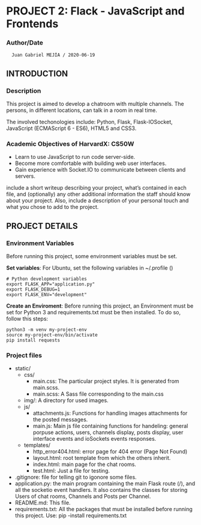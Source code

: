 # PROJECT 2: Flack - JavaScript and Frontends

### Author/Date

      Juan Gabriel MEJÍA / 2020-06-19

## INTRODUCTION
### Description
This project is aimed to develop a chatroom with multiple channels. The persons, in different locations, can talk in a room in real time.

The involved techonologies include: Python, Flask, Flask-IOSocket, JavaScript (ECMAScript 6 - ES6), HTML5 and CSS3.

### Academic Objectives of HarvardX: CS50W
* Learn to use JavaScript to run code server-side.
* Become more comfortable with building web user interfaces.
* Gain experience with Socket.IO to communicate between clients and servers.

include a short writeup describing your project, what’s contained in each file, and (optionally) any other additional information the staff should know about your project. Also, include a description of your personal touch and what you chose to add to the project.

## PROJECT DETAILS
### Environment Variables
 Before running this project, some environment variables must be set.

 **Set variables**: For Ubuntu, set the following variables in ~/.profile ()

 	# Python development variables
	export FLASK_APP="application.py"
	export FLASK_DEBUG=1
	export FLASK_ENV="development"

**Create an Enviroment**: Before running this project, an Environment must be set for Python 3 and requirements.txt must be then installed. To do so, follow this steps:

	python3 -m venv my-project-env
	source my-project-env/bin/activate
	pip install requests

### Project files

* static/
  * css/
    * main.css: 	The particular project styles. It is generated from main.scss.
    * main.scss:  A Sass file corresponding to the main.css
  * img/:   A directory for used images.
  * js/
    * attachments.js: Functions for handling images attachments for the posted messages.
  	* main.js: Main js file containing functions for handeling: general porpuse actions, users, channels display, posts display, user interface events and ioSockets events responses.
  * templates/
    * http_error404.html: error page for 404 error (Page Not Found)
    * layout.html: root template from which the others inherit.
  	* index.html:  main page for the chat rooms.
    * test.html: Just a file for testing.
* .gitignore: file for telling git to igonore some files.
* application.py: the main program containing the main Flask route (/), and all the socketio event handlers. It also contains the classes for storing Users of chat rooms, Channels and Posts per Channel.  
* README.md: This file.
* requirements.txt: All the packages that must be installed before running this project. Use: pip -install requirements.txt
